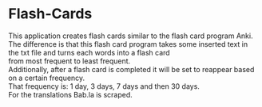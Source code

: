 # Flash-Cards
This application creates flash cards similar to the flash card program Anki. <br>
The difference is that this flash card program takes some inserted text in the txt file and turns each words into a flash card <br>
from most frequent to least frequent. <br>
Additionally, after a flash card is completed it will be set to reappear based on a certain frequency. <br>
That frequency is: 1 day, 3 days, 7 days and then 30 days. <br>
For the translations Bab.la is scraped. <br>
